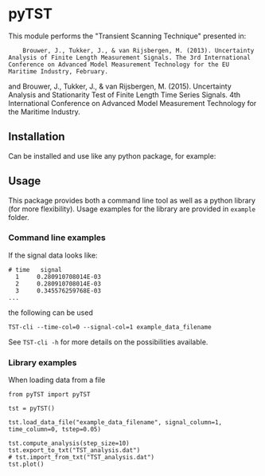 # pyTST

This module performs the "Transient Scanning Technique" presented in:

        Brouwer, J., Tukker, J., & van Rijsbergen, M. (2013). Uncertainty Analysis of Finite Length Measurement Signals. The 3rd International Conference on Advanced Model Measurement Technology for the EU Maritime Industry, February.
and
        Brouwer, J., Tukker, J., & van Rijsbergen, M. (2015). Uncertainty Analysis and Stationarity Test of Finite Length Time Series Signals. 4th International Conference on Advanced Model Measurement Technology for the Maritime Industry.


## Installation
Can be installed and use like any python package, for example:



## Usage
This package provides both a command line tool as well as a python library (for more flexibility). 
Usage examples for the library are provided in `example` folder. 

### Command line examples
If the signal data looks like:
```
# time   signal
  1     0.280910708014E-03 
  2     0.280910708014E-03
  3     0.345576259768E-03
...
```

the following can be used

```
TST-cli --time-col=0 --signal-col=1 example_data_filename
```
   
See `TST-cli -h` for more details on the possibilities available.

### Library examples
When loading data from a file
```
from pyTST import pyTST

tst = pyTST()

tst.load_data_file("example_data_filename", signal_column=1, time_column=0, tstep=0.05)

tst.compute_analysis(step_size=10)
tst.export_to_txt("TST_analysis.dat")
# tst.import_from_txt("TST_analysis.dat")
tst.plot()
```
